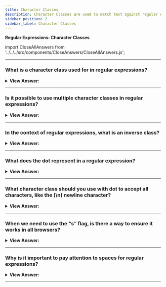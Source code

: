 ```yaml
---
title: Character Classes
description: Character Classes are used to match text against regular expressions. They are used to match text against regular expressions.
sidebar_position: 2
sidebar_label: Character Classes
---
```


**Regular Expressions: Character Classes**

import CloseAllAnswers from '../../../src/components/CloseAnswers/CloseAllAnswers.js';

<CloseAllAnswers />

---

### What is a character class used for in regular expressions?

<details>
  <summary><strong>View Answer:</strong></summary>
  <div>
  <div><strong>Interview Response:</strong> A character class is a special notation that matches any symbol from a particular set. The most common character classes are \d, \s, and \w used to add additional parameters for regular expressions to manipulate strings. A RegExp may contain both regular symbols and character classes.
    </div><br />
  <div><strong className="codeExample">Code Example:</strong><br /><br />

  <div></div>

```js
let str = 'Is there CSS4?';
let regexp = /CSS\d/;

alert(str.match(regexp)); // alerts CSS4
```

  </div>
  </div>
</details>

---

### Is it possible to use multiple character classes in regular expressions?

<details>
  <summary><strong>View Answer:</strong></summary>
  <div>
  <div><strong>Interview Response:</strong> Yes, we can use multiple character classes in regular expressions to manipulate string queries.
    </div><br />
  <div><strong className="codeExample">Code Example:</strong><br /><br />

  <div></div>

```js
alert('I love HTML5!'.match(/\s\w\w\w\w\d/)); // alerts ' HTML5'
```

  </div>
  </div>
</details>

---

### In the context of regular expressions, what is an inverse class?

<details>
  <summary><strong>View Answer:</strong></summary>
  <div>
  <div><strong>Interview Response:</strong> There is a "inverse class" for each character class, represented by the same letter but in uppercase. We may use \D as the inverse class for \d, which has certain advantages in reducing reliance on methods like str.match(/\d/g).join('').
    </div><br />
  <div><strong className="codeExample">Code Example:</strong><br /><br />

  <div></div>

```js
// When we use \d we have to use the join method.
let str = '+7(903)-123-45-67';

alert(str.match(/\d/g).join('')); // 79031234567

// When we use \D we do not have to use the join method.
let str = '+7(903)-123-45-67';

alert(str.replace(/\D/g, '')); // 79031234567
```

  </div>
  </div>
</details>

---

### What does the dot represent in a regular expression?

<details>
  <summary><strong>View Answer:</strong></summary>
  <div>
  <div><strong>Interview Response:</strong> A dot (.) is a unique character class that matches any character except a new line. We should note that a dot means “any character”, but not the “absence of a character”. There must be a character to match it. By default, a dot does not match the newline character \n.
    </div><br />
  <div><strong className="codeExample">Code Example:</strong><br /><br />

  <div></div>

```js
alert('Z'.match(/./)); // Z

let regexp = /CS.4/;

alert('CSS4'.match(regexp)); // CSS4
alert('CS-4'.match(regexp)); // CS-4
alert('CS 4'.match(regexp)); // CS 4 (space is also a character)\

alert('CS4'.match(/CS.4/)); // null
// no match because there is no character for the dot
```

  </div>
  </div>
</details>

---

### What character class should you use with dot to accept all characters, like the (\n) newline character?

<details>
  <summary><strong>View Answer:</strong></summary>
  <div>
  <div><strong>Interview Response:</strong> By default, a dot does not match the newline character \n. There are many situations when we would like a dot to mean literally “any character”, newline included. To include all characters, we must use the "s" flag. We should note that Internet Explorer does not support the “s” flag.
    </div><br />
  <div><strong className="codeExample">Code Example:</strong><br /><br />

  <div></div>

```js
// Without the "s" flag
alert('A\nB'.match(/A.B/)); // null (no match)

// With the "s" flag
alert('A\nB'.match(/A.B/s)); // A\nB (match!)
```

  </div>
  </div>
</details>

---

### When we need to use the “s” flag, is there a way to ensure it works in all browsers?

<details>
  <summary><strong>View Answer:</strong></summary>
  <div>
  <div><strong>Interview Response:</strong> Because IE does not support the s flag. We can use a regular expression [\s\S] to match any character as an alternative that works everywhere. [\s\S]  means "a space character OR not a space character." In other words, "everything." It doesn't matter whether we use another pair of complimentary classes, such as [\d\D]. Or even [^] - which means "match any character except nothing." Also, we may use this approach if we want two types of "dots" in the same pattern: the usual dot acting normally ("without containing a newline") and a way to match "any character" with [\s\S] or something similar.
    </div><br />
  <div><strong className="codeExample">Code Example:</strong><br /><br />

  <div></div>

```js
alert('A\nB'.match(/A[\s\S]B/)); // A\nB (match!)
```

  </div>
  </div>
</details>

---

### Why is it important to pay attention to spaces for regular expressions?

<details>
  <summary><strong>View Answer:</strong></summary>
  <div>
  <div><strong>Interview Response:</strong> If a regular expression does not take spaces into account, it may fail to work. We can fix it by adding spaces into the regular expression. Space is a character and equal in importance to any other character. We cannot add or remove spaces from a regular expression and expect it to work the same. In other words, all characters matter spaces in a regular expression.
    </div><br />
  <div><strong className="codeExample">Code Example:</strong><br /><br />

  <div></div>

```js
// Wrong Approach
alert('1 - 5'.match(/\d-\d/)); // null, no match!

// Correct Approach
alert('1 - 5'.match(/\d - \d/)); // 1 - 5, now it works

// or we can use \s class:
alert('1 - 5'.match(/\d\s-\s\d/)); // 1 - 5, also works
```

  </div>
  </div>
</details>

---
